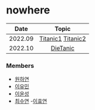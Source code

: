 # nowhere


|       Date       | Topic |
|:----------------:|:----------------------------------------:|
| 2022.09 | [Titanic1](https://kaggle-kr.tistory.com/17?category=868316) [Titanic2](https://kaggle-kr.tistory.com/18?category=868316)|
| 2022.10 | [DieTanic](https://www.kaggle.com/code/ash316/eda-to-prediction-dietanic/notebook) |




### Members
- [원하연](https://github.com/HayeonWon)
- [이유민](https://github.com/yourmean)
- [이윤성](https://github.com/YoonSungLee)
- [최수연](https://github.com/artenxia)
-[이효연](https://github.com/ihyo772)

